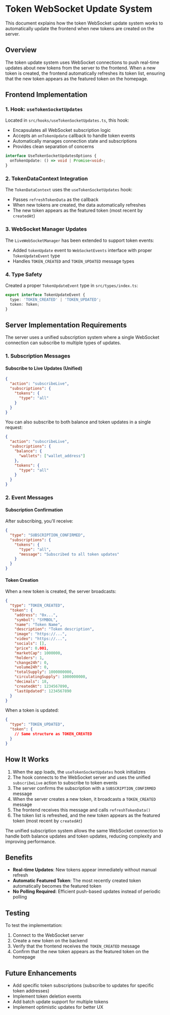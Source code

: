 # Token WebSocket Update System

This document explains how the token WebSocket update system works to automatically update the frontend when new tokens are created on the server.

## Overview

The token update system uses WebSocket connections to push real-time updates about new tokens from the server to the frontend. When a new token is created, the frontend automatically refreshes its token list, ensuring that the new token appears as the featured token on the homepage.

## Frontend Implementation

### 1. Hook: `useTokenSocketUpdates`

Located in `src/hooks/useTokenSocketUpdates.ts`, this hook:
- Encapsulates all WebSocket subscription logic
- Accepts an `onTokenUpdate` callback to handle token events
- Automatically manages connection state and subscriptions
- Provides clean separation of concerns

```typescript
interface UseTokenSocketUpdatesOptions {
  onTokenUpdate: () => void | Promise<void>;
}
```

### 2. TokenDataContext Integration

The `TokenDataContext` uses the `useTokenSocketUpdates` hook:
- Passes `refreshTokenData` as the callback
- When new tokens are created, the data automatically refreshes
- The new token appears as the featured token (most recent by `createdAt`)

### 3. WebSocket Manager Updates

The `LiveWebSocketManager` has been extended to support token events:
- Added `tokenUpdate` event to `WebSocketEvents` interface with proper `TokenUpdateEvent` type
- Handles `TOKEN_CREATED` and `TOKEN_UPDATED` message types

### 4. Type Safety

Created a proper `TokenUpdateEvent` type in `src/types/index.ts`:
```typescript
export interface TokenUpdateEvent {
  type: 'TOKEN_CREATED' | 'TOKEN_UPDATED';
  token: Token;
}
```

## Server Implementation Requirements

The server uses a unified subscription system where a single WebSocket connection can subscribe to multiple types of updates.

### 1. Subscription Messages

#### Subscribe to Live Updates (Unified)
```json
{
  "action": "subscribeLive",
  "subscriptions": {
    "tokens": {
      "type": "all"
    }
  }
}
```

You can also subscribe to both balance and token updates in a single request:
```json
{
  "action": "subscribeLive",
  "subscriptions": {
    "balance": {
      "wallets": ["wallet_address"]
    },
    "tokens": {
      "type": "all"
    }
  }
}
```

### 2. Event Messages

#### Subscription Confirmation
After subscribing, you'll receive:
```json
{
  "type": "SUBSCRIPTION_CONFIRMED",
  "subscriptions": {
    "tokens": {
      "type": "all",
      "message": "Subscribed to all token updates"
    }
  }
}
```

#### Token Creation
When a new token is created, the server broadcasts:

```json
{
  "type": "TOKEN_CREATED",
  "token": {
    "address": "0x...",
    "symbol": "SYMBOL",
    "name": "Token Name",
    "description": "Token description",
    "image": "https://...",
    "video": "https://...",
    "socials": [],
    "price": 0.001,
    "marketCap": 1000000,
    "holders": 1,
    "change24h": 0,
    "volume24h": 0,
    "totalSupply": 1000000000,
    "circulatingSupply": 1000000000,
    "decimals": 18,
    "createdAt": 1234567890,
    "lastUpdated": 1234567890
  }
}
```

When a token is updated:

```json
{
  "type": "TOKEN_UPDATED",
  "token": {
    // Same structure as TOKEN_CREATED
  }
}
```

## How It Works

1. When the app loads, the `useTokenSocketUpdates` hook initializes
2. The hook connects to the WebSocket server and uses the unified `subscribeLive` action to subscribe to token events
3. The server confirms the subscription with a `SUBSCRIPTION_CONFIRMED` message
4. When the server creates a new token, it broadcasts a `TOKEN_CREATED` message
5. The frontend receives this message and calls `refreshTokenData()`
6. The token list is refreshed, and the new token appears as the featured token (most recent by `createdAt`)

The unified subscription system allows the same WebSocket connection to handle both balance updates and token updates, reducing complexity and improving performance.

## Benefits

- **Real-time Updates**: New tokens appear immediately without manual refresh
- **Automatic Featured Token**: The most recently created token automatically becomes the featured token
- **No Polling Required**: Efficient push-based updates instead of periodic polling

## Testing

To test the implementation:

1. Connect to the WebSocket server
2. Create a new token on the backend
3. Verify that the frontend receives the `TOKEN_CREATED` message
4. Confirm that the new token appears as the featured token on the homepage

## Future Enhancements

- Add specific token subscriptions (subscribe to updates for specific token addresses)
- Implement token deletion events
- Add batch update support for multiple tokens
- Implement optimistic updates for better UX 
